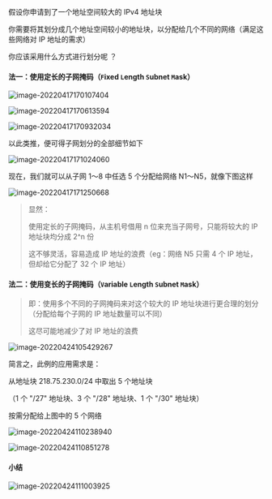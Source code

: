 假设你申请到了一个地址空间较大的 IPv4 地址块

你需要将其划分成几个地址空间较小的地址块，以分配给几个不同的网络（满足这些网络对 IP 地址的需求）

你应该采用什么方式进行划分呢 ？

#### 法一：使用定长的子网掩码（`F`ixed `L`ength `S`ubnet `M`ask）

![image-20220417170107404](https://aliyun-oss-lpj.oss-cn-qingdao.aliyuncs.com/images/by-picgo/image-20220417170107404.png)

![image-20220417170613594](https://aliyun-oss-lpj.oss-cn-qingdao.aliyuncs.com/images/by-picgo/image-20220417170613594.png)

![image-20220417170932034](https://aliyun-oss-lpj.oss-cn-qingdao.aliyuncs.com/images/by-picgo/image-20220417170932034.png)

以此类推，便可得子网划分的全部细节如下

![image-20220417171024060](https://aliyun-oss-lpj.oss-cn-qingdao.aliyuncs.com/images/by-picgo/image-20220417171024060.png)

现在，我们就可以从子网 1～8 中任选 5 个分配给网络 N1～N5，就像下图这样

![image-20220417171250668](https://aliyun-oss-lpj.oss-cn-qingdao.aliyuncs.com/images/by-picgo/image-20220417171250668.png)

> 显然：
>
> 使用定长的子网掩码，从主机号借用 n 位来充当子网号，只能将较大的 IP 地址块均分成 2^n 份
>
> 这不够灵活，容易造成 IP 地址的浪费（eg：网络 N5 只需 4 个 IP 地址，但却给它分配了 32 个 IP 地址）

#### 法二：使用变长的子网掩码（`V`ariable `L`ength `S`ubnet `M`ask）

> 即：使用多个不同的子网掩码来对这个较大的 IP 地址块进行更合理的划分（分配给每个子网的 IP 地址数量可以不同）
>
> 这尽可能地减少了对 IP 地址的浪费

![image-20220424105429267](https://aliyun-oss-lpj.oss-cn-qingdao.aliyuncs.com/images/by-picgo/image-20220424105429267.png)

简言之，此例的应用需求是：

从地址块 218.75.230.0/24 中取出 5 个地址块

（1 个 "/27" 地址块、3 个 "/28" 地址块、1 个 "/30" 地址块）

按需分配给上图中的 5 个网络

![image-20220424110238940](https://aliyun-oss-lpj.oss-cn-qingdao.aliyuncs.com/images/by-picgo/image-20220424110238940.png)

![image-20220424110851278](https://aliyun-oss-lpj.oss-cn-qingdao.aliyuncs.com/images/by-picgo/image-20220424110851278.png)

#### 小结

![image-20220424111003925](https://aliyun-oss-lpj.oss-cn-qingdao.aliyuncs.com/images/by-picgo/image-20220424111003925.png)

